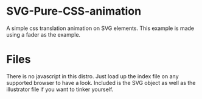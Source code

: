 ﻿# SVG-Pure-CSS-animation

A simple css translation animation on SVG elements. This example is made using a fader as the example.


# Files

There is no javascript in this distro. Just load up the index file on any supported browser to have a look.
Included is the SVG object as well as the illustrator file if you want to tinker yourself.
